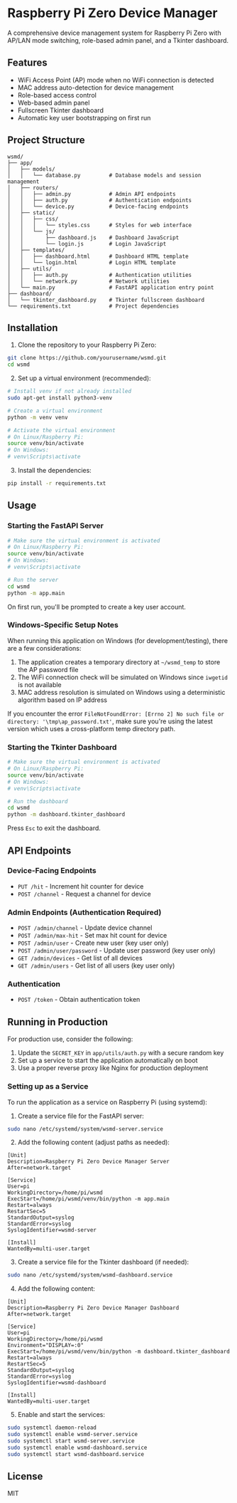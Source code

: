 # Raspberry Pi Zero Device Manager

A comprehensive device management system for Raspberry Pi Zero with AP/LAN mode switching, role-based admin panel, and a Tkinter dashboard.

## Features

- WiFi Access Point (AP) mode when no WiFi connection is detected
- MAC address auto-detection for device management
- Role-based access control
- Web-based admin panel
- Fullscreen Tkinter dashboard
- Automatic key user bootstrapping on first run

## Project Structure

```
wsmd/
├── app/
│   ├── models/
│   │   └── database.py         # Database models and session management
│   ├── routers/
│   │   ├── admin.py            # Admin API endpoints
│   │   ├── auth.py             # Authentication endpoints
│   │   └── device.py           # Device-facing endpoints
│   ├── static/
│   │   ├── css/
│   │   │   └── styles.css      # Styles for web interface
│   │   └── js/
│   │       ├── dashboard.js    # Dashboard JavaScript
│   │       └── login.js        # Login JavaScript
│   ├── templates/
│   │   ├── dashboard.html      # Dashboard HTML template
│   │   └── login.html          # Login HTML template
│   ├── utils/
│   │   ├── auth.py             # Authentication utilities
│   │   └── network.py          # Network utilities
│   └── main.py                 # FastAPI application entry point
├── dashboard/
│   └── tkinter_dashboard.py    # Tkinter fullscreen dashboard
└── requirements.txt            # Project dependencies
```

## Installation

1. Clone the repository to your Raspberry Pi Zero:

```bash
git clone https://github.com/yourusername/wsmd.git
cd wsmd
```

2. Set up a virtual environment (recommended):

```bash
# Install venv if not already installed
sudo apt-get install python3-venv

# Create a virtual environment
python -m venv venv

# Activate the virtual environment
# On Linux/Raspberry Pi:
source venv/bin/activate
# On Windows:
# venv\Scripts\activate
```

3. Install the dependencies:

```bash
pip install -r requirements.txt
```

## Usage

### Starting the FastAPI Server

```bash
# Make sure the virtual environment is activated
# On Linux/Raspberry Pi:
source venv/bin/activate
# On Windows:
# venv\Scripts\activate

# Run the server
cd wsmd
python -m app.main
```

On first run, you'll be prompted to create a key user account.

### Windows-Specific Setup Notes

When running this application on Windows (for development/testing), there are a few considerations:

1. The application creates a temporary directory at `~/wsmd_temp` to store the AP password file
2. The WiFi connection check will be simulated on Windows since `iwgetid` is not available
3. MAC address resolution is simulated on Windows using a deterministic algorithm based on IP address

If you encounter the error `FileNotFoundError: [Errno 2] No such file or directory: '\tmp\ap_password.txt'`, make sure you're using the latest version which uses a cross-platform temp directory path.

### Starting the Tkinter Dashboard

```bash
# Make sure the virtual environment is activated
# On Linux/Raspberry Pi:
source venv/bin/activate
# On Windows:
# venv\Scripts\activate

# Run the dashboard
cd wsmd
python -m dashboard.tkinter_dashboard
```

Press `Esc` to exit the dashboard.

## API Endpoints

### Device-Facing Endpoints

- `PUT /hit` - Increment hit counter for device
- `POST /channel` - Request a channel for device

### Admin Endpoints (Authentication Required)

- `POST /admin/channel` - Update device channel
- `POST /admin/max-hit` - Set max hit count for device
- `POST /admin/user` - Create new user (key user only)
- `POST /admin/user/password` - Update user password (key user only)
- `GET /admin/devices` - Get list of all devices
- `GET /admin/users` - Get list of all users (key user only)

### Authentication

- `POST /token` - Obtain authentication token

## Running in Production

For production use, consider the following:

1. Update the `SECRET_KEY` in `app/utils/auth.py` with a secure random key
2. Set up a service to start the application automatically on boot
3. Use a proper reverse proxy like Nginx for production deployment

### Setting up as a Service

To run the application as a service on Raspberry Pi (using systemd):

1. Create a service file for the FastAPI server:

```bash
sudo nano /etc/systemd/system/wsmd-server.service
```

2. Add the following content (adjust paths as needed):

```
[Unit]
Description=Raspberry Pi Zero Device Manager Server
After=network.target

[Service]
User=pi
WorkingDirectory=/home/pi/wsmd
ExecStart=/home/pi/wsmd/venv/bin/python -m app.main
Restart=always
RestartSec=5
StandardOutput=syslog
StandardError=syslog
SyslogIdentifier=wsmd-server

[Install]
WantedBy=multi-user.target
```

3. Create a service file for the Tkinter dashboard (if needed):

```bash
sudo nano /etc/systemd/system/wsmd-dashboard.service
```

4. Add the following content:

```
[Unit]
Description=Raspberry Pi Zero Device Manager Dashboard
After=network.target

[Service]
User=pi
WorkingDirectory=/home/pi/wsmd
Environment="DISPLAY=:0"
ExecStart=/home/pi/wsmd/venv/bin/python -m dashboard.tkinter_dashboard
Restart=always
RestartSec=5
StandardOutput=syslog
StandardError=syslog
SyslogIdentifier=wsmd-dashboard

[Install]
WantedBy=multi-user.target
```

5. Enable and start the services:

```bash
sudo systemctl daemon-reload
sudo systemctl enable wsmd-server.service
sudo systemctl start wsmd-server.service
sudo systemctl enable wsmd-dashboard.service
sudo systemctl start wsmd-dashboard.service
```

## License

MIT

